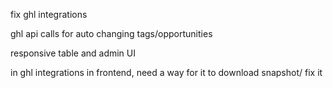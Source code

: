 fix ghl integrations

ghl api calls for auto changing tags/opportunities

responsive table and admin UI

in ghl integrations in frontend, need a way for it to download snapshot/ fix it


